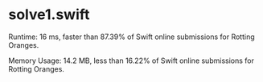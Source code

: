 # solve1.swift

Runtime: 16 ms, faster than 87.39% of Swift online submissions for Rotting Oranges.

Memory Usage: 14.2 MB, less than 16.22% of Swift online submissions for Rotting Oranges.
